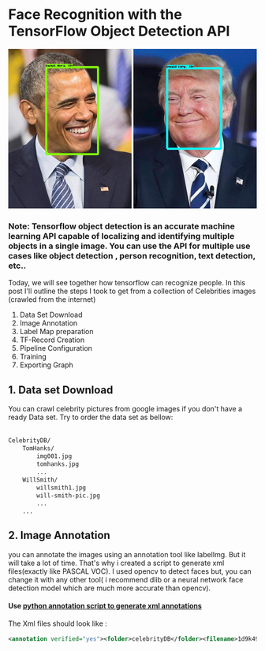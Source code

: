 # Face Recognition with the TensorFlow Object Detection API
![Screenshot](it5.jpg)

### Note: Tensorflow object detection is an accurate machine learning API capable of localizing and identifying multiple objects in a single image. You can use the API for multiple use cases like object detection , person recognition, text detection, etc..
Today, we will see together how tensorflow can recognize people. In this post I'll outline the steps I took to get from a collection of Celebrities images (crawled from the internet)

1. Data Set Download
2. Image Annotation
3. Label Map preparation
4. TF-Record Creation 
5. Pipeline Configuration
6. Training
7. Exporting Graph



## 1. Data set Download

You can crawl celebrity pictures from google images if you don't have a ready Data set. Try to order the data set as bellow:

```

CelebrityDB/
    TomHanks/
        img001.jpg
        tomhanks.jpg
        ...
    WillSmith/
        willsmith1.jpg
        will-smith-pic.jpg
        ...
    ... 

```
## 2. Image Annotation
you can annotate the images using an annotation tool like labelImg. But it will take a lot of time. That's why i created a script to generate xml files(exactly like PASCAL VOC). I used opencv to detect faces but, you can change it with any other tool( i recommend dlib or a neural network face detection model which are much more accurate than opencv).
#### Use [python annotation script to generate xml annotations](annotation.py)
The Xml files should look like :
```xml
<annotation verified="yes"><folder>celebrityDB</folder><filename>1d9k49.jpeg</filename><path>/media/emna/datapartition/tutos/celebrityDB/dewayneJohnson/1d9k49.jpeg</path><source><database>Emna Amor</database></source><size><width>104</width><height>142</height><depth>3</depth></size><segmented>0</segmented><object><name>dewayneJohnson</name><pose>Unspecified</pose><truncated>0</truncated><difficult>0</difficult><bndbox><xmin>2</xmin><ymin>34</ymin><xmax>133</xmax><ymax>99</ymax></bndbox></object></annotation>
```
